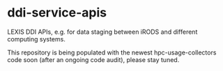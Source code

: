 # ddi-service-apis
LEXIS DDI APIs, e.g. for data staging between iRODS and different computing systems.

This repository is being populated with the newest hpc-usage-collectors code soon (after an ongoing code audit), please stay tuned.

